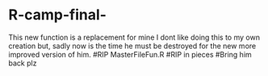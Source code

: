 # R-camp-final-
This new function is a replacement for mine I dont like doing this to my own creation but, sadly now is the time he must be destroyed for the new more improved version of him. #RIP MasterFileFun.R #RIP in pieces #Bring him back plz
